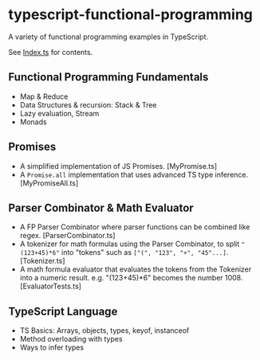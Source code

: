 # typescript-functional-programming

A variety of functional programming examples in TypeScript.

See [Index.ts](https://github.com/p-sun/typescript-functional-programming/blob/main/index.ts) for contents.

## Functional Programming Fundamentals

- Map & Reduce
- Data Structures & recursion: Stack & Tree
- Lazy evaluation, Stream
- Monads

## Promises

- A simplified implementation of JS Promises. [MyPromise.ts]
- A `Promise.all` implementation that uses advanced TS type inference. [MyPromiseAll.ts]

## Parser Combinator & Math Evaluator

- A FP Parser Combinator where parser functions can be combined like regex. [ParserCombinator.ts]
- A tokenizer for math formulas using the Parser Combinator, to split `"(123+45)*6"` into "tokens" such as `["(", "123", "+", "45"...]`. [Tokenizer.ts]
- A math formula evaluator that evaluates the tokens from the Tokenizer into a numeric result. e.g. "(123+45)\*6" becomes the number 1008.[EvaluatorTests.ts]

## TypeScript Language

- TS Basics: Arrays, objects, types, keyof, instanceof
- Method overloading with types
- Ways to infer types
